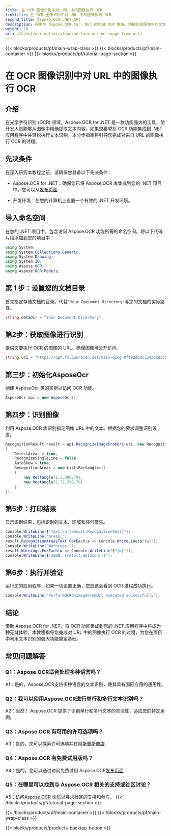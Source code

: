 ```yaml
---
title: 在 OCR 图像识别中对 URL 中的图像执行 OCR
linktitle: 在 OCR 图像识别中对 URL 中的图像执行 OCR
second_title: Aspose.OCR .NET API
description: 探索与 Aspose.OCR for .NET 的无缝 OCR 集成。精确识别图像中的文本。
weight: 10
url: /zh/net/ocr-optimization/perform-ocr-on-image-from-url/
---
```


{{< blocks/products/pf/main-wrap-class >}}
{{< blocks/products/pf/main-container >}}
{{< blocks/products/pf/tutorial-page-section >}}

# 在 OCR 图像识别中对 URL 中的图像执行 OCR

## 介绍

在光学字符识别 (OCR) 领域，Aspose.OCR for .NET 是一款功能强大的工具，使开发人员能够从图像中精确提取文本内容。如果您希望将 OCR 功能集成到 .NET 应用程序中并轻松执行文本识别，本分步指南将引导您完成对来自 URL 的图像执行 OCR 的过程。

## 先决条件

在深入研究本教程之前，请确保您具备以下先决条件：

-  Aspose.OCR for .NET：确保您已将 Aspose.OCR 库集成到您的 .NET 项目中。您可以从[发布页面](https://releases.aspose.com/ocr/net/).

- 开发环境：在您的计算机上设置一个有效的 .NET 开发环境。

## 导入命名空间

在您的 .NET 项目中，包含访问 Aspose.OCR 功能所需的命名空间。将以下代码片段添加到您的项目中：

```csharp
using System;
using System.Collections.Generic;
using System.Drawing;
using System.IO;
using Aspose.OCR;
using Aspose.OCR.Models;
```

## 第 1 步：设置您的文档目录

首先指定存储文档的目录。代替`"Your Document Directory"`与您的文档的实际路径。

```csharp
string dataDir = "Your Document Directory";
```

## 第2步：获取图像进行识别

提供您要执行 OCR 的图像的 URL。确保图像可公开访问。

```csharp
string uri = "https://qph.fs.quoracdn.net/main-qimg-0ff82d0dc3543dcd3b06028f5476c2e4"；
```

## 第三步：初始化AsposeOcr

创建 AsposeOcr 类的实例以访问 OCR 功能。

```csharp
AsposeOcr api = new AsposeOcr();
```

## 第四步：识别图像

利用 Aspose.OCR 库识别指定图像 URL 中的文本。根据您的要求调整识别设置。

```csharp
RecognitionResult result = api.RecognizeImageFromUri(uri, new RecognitionSettings
{
    DetectAreas = true,
    RecognizeSingleLine = false,
    AutoSkew = true,
    RecognitionAreas = new List<Rectangle>()
    {
        new Rectangle(1,3,390,70),
        new Rectangle(1,72,390,70)
    }
});
```

## 第5步：打印结果

显示识别结果，包括识别的文本、区域和任何警告。

```csharp
Console.WriteLine($"Text:\n {result.RecognitionText}");
Console.WriteLine("Areas:");
result.RecognitionAreasText.ForEach(a => Console.WriteLine($"{a}"));
Console.WriteLine("Warnings:");
result.Warnings.ForEach(w => Console.WriteLine($"{w}"));
Console.WriteLine($"JSON: {result.GetJson()}");
```

## 第6步：执行并验证

运行您的应用程序，如果一切设置正确，您应该会看到 OCR 进程成功执行。

```csharp
Console.WriteLine("PerformOCROnImageFromUrl executed successfully");
```

## 结论

借助 Aspose.OCR for .NET，将 OCR 功能集成到您的 .NET 应用程序中将成为一种无缝体验。本教程指导您完成对 URL 中的图像执行 OCR 的过程，为您在项目中利用文本识别的强大功能奠定基础。

## 常见问题解答

### Q1：Aspose.OCR适合处理多种语言吗？

A1：是的，Aspose.OCR支持多种语言的文本识别，使其具有国际应用的通用性。

### Q2：我可以使用Aspose.OCR进行单行和多行文本识别吗？

A2：当然！ Aspose.OCR 提供了识别单行和多行文本的灵活性，适应您的特定用例。

### Q3：Aspose.OCR 有可用的许可选项吗？

 A3：是的，您可以探索许可选项并在[阿斯普斯商店](https://purchase.aspose.com/buy).

### Q4：Aspose.OCR 有免费试用版吗？

 A4：是的，您可以通过访问免费试用 Aspose.OCR[发布页面](https://releases.aspose.com/).

### Q5：在哪里可以找到与 Aspose.OCR 相关的支持或社区讨论？

 A5：访问[Aspose.OCR 论坛](https://forum.aspose.com/c/ocr/16)以寻求社区的支持和参与。
{{< /blocks/products/pf/tutorial-page-section >}}

{{< /blocks/products/pf/main-container >}}
{{< /blocks/products/pf/main-wrap-class >}}

{{< blocks/products/products-backtop-button >}}
